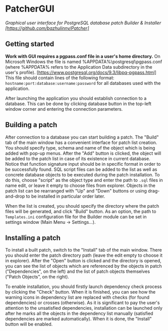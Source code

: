 # PatcherGUI

*Graphical user interface for PostgreSQL database patch Builder & Installer [https://github.com/bazhulinnv/Patcher]*

## Getting started

**Work with GUI requires a pgpass.conf file in a user's home directory.** On Microsoft Windows the file is named %APPDATA%\postgresql\pgpass.conf
(where %APPDATA% refers to the Application Data subdirectory in the user's profile). [https://www.postgresql.org/docs/9.3/libpq-pgpass.html]
This file should contain lines of the following format: `hostname:port:database:username:password` for all databases used with the application.

After launching the application you should establish connection to a database. This can be done by clicking database button in the top-left
window corner and entering the connection parameters.

## Building a patch

After connection to a database you can start building a patch. The "Build" tab of the main window has a convenient interface for patch list 
creation. You should specify type, schema and name of the object which is being added with pop-up menus. After the "Add" button is clicked, 
the object will be added to the patch list in case of its existence in current database. Notice that function signature input should be in
specific format in order to be successfully found. SQL script files can be added to the list as well as concrete database objects to be
executed during the patch installation. To do this, choose "script" as the object type and enter the path to `.sql` files in name edit, or leave
it empty to choose files from explorer. Objects in the patch list can be rearranged with "Up" and "Down" buttons or using drag-and-drop to be
installed in particular order later.

When the list is created, you should specify the directory where the patch files will be generated, and click "Build" button. As an option, the path
to `Templates.ini` configuration file for the Builder module can be set in settings window (Main Menu -> Settings...).

## Installing a patch

To install a built patch, switch to the "Install" tab of the main window. There you should enter the patch directory path (leave the edit empty to choose it in explorer).
After the "Open" button is clicked and the directory is opened, you can see the list of objects which are referenced by the objects in patch ("Dependencies", on the left) and the list of
patch objects themselves ("Patch Objects", on the right).

To enable installation, you should firstly launch dependency check process by clicking the "Check" button. When it is finished, you can see how
the warning icons in dependency list are replaced with checks (for found dependencies) or crosses (otherwise). As it is significant to pay the user's
attention to the unsatisfied dependencies, installation can be launched only after he marks all the objects in the dependency list manually (satisfied
dependencies are marked automatically). When it is done, the "Install" button will be enabled.

